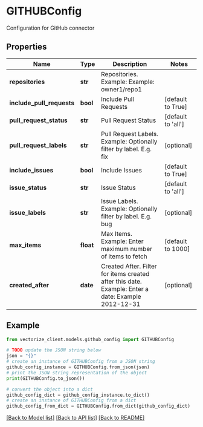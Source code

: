# GITHUBConfig

Configuration for GitHub connector

## Properties

Name | Type | Description | Notes
------------ | ------------- | ------------- | -------------
**repositories** | **str** | Repositories. Example: Example: owner1/repo1 | 
**include_pull_requests** | **bool** | Include Pull Requests | [default to True]
**pull_request_status** | **str** | Pull Request Status | [default to 'all']
**pull_request_labels** | **str** | Pull Request Labels. Example: Optionally filter by label. E.g. fix | [optional] 
**include_issues** | **bool** | Include Issues | [default to True]
**issue_status** | **str** | Issue Status | [default to 'all']
**issue_labels** | **str** | Issue Labels. Example: Optionally filter by label. E.g. bug | [optional] 
**max_items** | **float** | Max Items. Example: Enter maximum number of items to fetch | [default to 1000]
**created_after** | **date** | Created After. Filter for items created after this date. Example: Enter a date: Example 2012-12-31 | [optional] 

## Example

```python
from vectorize_client.models.github_config import GITHUBConfig

# TODO update the JSON string below
json = "{}"
# create an instance of GITHUBConfig from a JSON string
github_config_instance = GITHUBConfig.from_json(json)
# print the JSON string representation of the object
print(GITHUBConfig.to_json())

# convert the object into a dict
github_config_dict = github_config_instance.to_dict()
# create an instance of GITHUBConfig from a dict
github_config_from_dict = GITHUBConfig.from_dict(github_config_dict)
```
[[Back to Model list]](../README.md#documentation-for-models) [[Back to API list]](../README.md#documentation-for-api-endpoints) [[Back to README]](../README.md)


